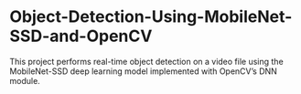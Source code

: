 # Object-Detection-Using-MobileNet-SSD-and-OpenCV
This project performs real-time object detection on a video file using the MobileNet-SSD deep learning model implemented with OpenCV’s DNN module.

